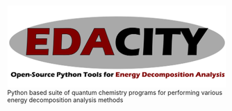 ![edacity](logos/edacity_logo.png)
Python based suite of quantum chemistry programs for performing various energy decomposition analysis methods
